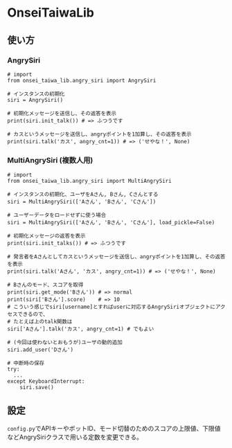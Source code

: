 # OnseiTaiwaLib

## 使い方
### AngrySiri
```python3
# import
from onsei_taiwa_lib.angry_siri import AngrySiri

# インスタンスの初期化
siri = AngrySiri()

# 初期化メッセージを送信し、その返答を表示
print(siri.init_talk()) # => ふつうです

# カスというメッセージを送信し、angryポイントを1加算し、その返答を表示
print(siri.talk('カス', angry_cnt=1)) # => ('せやな！', None)
```

### MultiAngrySiri (複数人用)
```python3
# import
from onsei_taiwa_lib.angry_siri import MultiAngrySiri

# インスタンスの初期化、ユーザをAさん, Bさん, Cさんとする
siri = MultiAngrySiri(['Aさん', 'Bさん', 'Cさん'])

# ユーザーデータをロードせずに使う場合
siri = MultiAngrySiri(['Aさん', 'Bさん', 'Cさん'], load_pickle=False)

# 初期化メッセージの返答を表示
print(siri.init_talks()) # => ふつうです

# 発言者をAさんとしてカスというメッセージを送信し、angryポイントを1加算し、その返答を表示
print(siri.talk('Aさん', 'カス', angry_cnt=1)) # => ('せやな！', None)

# Bさんのモード、スコアを取得
print(siri.get_mode('Bさん')) # => normal
print(siri['Bさん'].score)    # => 10
# こういう感じでsiri[username]とすればuserに対応するAngrySiriオブジェクトにアクセスできるので、
# たとえば上のtalk関数は
siri['Aさん'].talk('カス', angry_cnt=1) # でもよい

# (今回は使わないとおもうが)ユーザの動的追加
siri.add_user('Dさん')

# 中断時の保存
try:
  ...
except KeyboardInterrupt:
    siri.save()
```

## 設定
`config.py`でAPIキーやボットID、モード切替のためのスコアの上限値、下限値などAngrySiriクラスで用いる定数を変更できる。
